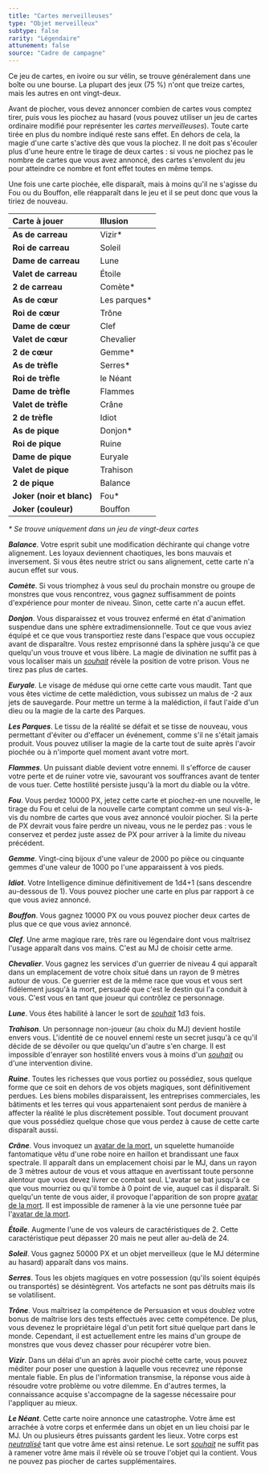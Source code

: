 ```yaml
---
title: "Cartes merveilleuses"
type: "Objet merveilleux"
subtype: false
rarity: "Légendaire"
attunement: false
source: "Cadre de campagne"
---
```

Ce jeu de cartes, en ivoire ou sur vélin, se trouve généralement dans une boîte ou une bourse. La plupart des jeux (75 %) n'ont que treize cartes, mais les autres en ont vingt-deux.

Avant de piocher, vous devez annoncer combien de cartes vous comptez tirer, puis vous les piochez au hasard (vous pouvez utiliser un jeu de cartes ordinaire modifié pour représenter les _cartes merveilleuses_). Toute carte tirée en plus du nombre indiqué reste sans effet. En dehors de cela, la magie d'une carte s'active dès que vous la piochez. Il ne doit pas s'écouler plus d'une heure entre le tirage de deux cartes : si vous ne piochez pas le nombre de cartes que vous avez annoncé, des cartes s'envolent du jeu pour atteindre ce nombre et font effet toutes en même temps.

Une fois une carte piochée, elle disparaît, mais à moins qu'il ne s'agisse du Fou ou du Bouffon, elle réapparaît dans le jeu et il se peut donc que vous la tiriez de nouveau.

|Carte à jouer|Illusion|
|:-|:-|
|**As de carreau**|Vizir*|
|**Roi de carreau**|Soleil|
|**Dame de carreau**|Lune|
|**Valet de carreau**|Étoile|
|**2 de carreau**|Comète*|
|**As de cœur**|Les parques*|
|**Roi de cœur**|Trône|
|**Dame de cœur**|Clef|
|**Valet de cœur**|Chevalier|
|**2 de cœur**|Gemme*|
|**As de trèfle**|Serres*|
|**Roi de trèfle**|le Néant|
|**Dame de trèfle**|Flammes|
|**Valet de trèfle**|Crâne|
|**2 de trèfle**|Idiot|
|**As de pique**|Donjon*|
|**Roi de pique**|Ruine|
|**Dame de pique**|Euryale|
|**Valet de pique**|Trahison|
|**2 de pique**|Balance|
|**Joker (noir et blanc)**|Fou*|
|**Joker (couleur)**|Bouffon|
_* Se trouve uniquement dans un jeu de vingt-deux cartes_

***Balance***. Votre esprit subit une modification déchirante qui change votre alignement. Les loyaux deviennent chaotiques, les bons mauvais et inversement. Si vous êtes neutre strict ou sans alignement, cette carte n'a aucun effet sur vous.

***Comète***. Si vous triomphez à vous seul du prochain monstre ou groupe de monstres que vous rencontrez, vous gagnez suffisamment de points d'expérience pour monter de niveau. Sinon, cette carte n'a aucun effet.

***Donjon***. Vous disparaissez et vous trouvez enfermé en état d'animation suspendue dans une sphère extradimensionnelle. Tout ce que vous aviez équipé et ce que vous transportiez reste dans l'espace que vous occupiez avant de disparaître. Vous restez emprisonné dans la sphère jusqu'à ce que quelqu'un vous trouve et vous libère. La magie de divination ne suffit pas à vous localiser mais un [_souhait_](/grimoire/souhait) révèle la position de votre prison. Vous ne tirez pas plus de cartes.

***Euryale***. Le visage de méduse qui orne cette carte vous maudit. Tant que vous êtes victime de cette malédiction, vous subissez un malus de -2 aux jets de sauvegarde. Pour mettre un terme à la malédiction, il faut l'aide d'un dieu ou la magie de la carte des Parques.

***Les Parques***. Le tissu de la réalité se défait et se tisse de nouveau, vous permettant d'éviter ou d'effacer un événement, comme s'il ne s'était jamais produit. Vous pouvez utiliser la magie de la carte tout de suite après l'avoir piochée ou à n'importe quel moment avant votre mort.

***Flammes***. Un puissant diable devient votre ennemi. Il s'efforce de causer votre perte et de ruiner votre vie, savourant vos souffrances avant de tenter de vous tuer. Cette hostilité persiste jusqu'à la mort du diable ou la vôtre.

***Fou***. Vous perdez 10000 PX, jetez cette carte et piochez-en une nouvelle, le tirage du Fou et celui de la nouvelle carte comptant comme un seul vis-à-vis du nombre de cartes que vous avez annoncé vouloir piocher. Si la perte de PX devrait vous faire perdre un niveau, vous ne le perdez pas : vous le conservez et perdez juste assez de PX pour arriver à la limite du niveau précédent.

***Gemme***. Vingt-cinq bijoux d'une valeur de 2000 po pièce ou cinquante gemmes d'une valeur de 1000 po l'une apparaissent à vos pieds.

***Idiot***. Votre Intelligence diminue définitivement de 1d4+1 (sans descendre au-dessous de 1). Vous pouvez piocher une carte en plus par rapport à ce que vous aviez annoncé.

***Bouffon***. Vous gagnez 10000 PX ou vous pouvez piocher deux cartes de plus que ce que vous aviez annoncé.

***Clef***. Une arme magique rare, très rare ou légendaire dont vous maîtrisez l'usage apparaît dans vos mains. C'est au MJ de choisir cette arme.

***Chevalier***. Vous gagnez les services d'un guerrier de niveau 4 qui apparaît dans un emplacement de votre choix situé dans un rayon de 9 mètres autour de vous. Ce guerrier est de la même race que vous et vous sert fidèlement jusqu'à la mort, persuadé que c'est le destin qui l'a conduit à vous. C'est vous en tant que joueur qui contrôlez ce personnage.

***Lune***. Vous êtes habilité à lancer le sort de [_souhait_](/grimoire/souhait) 1d3 fois.

***Trahison***. Un personnage non-joueur (au choix du MJ) devient hostile envers vous. L'identité de ce nouvel ennemi reste un secret jusqu'à ce qu'il décide de se dévoiler ou que quelqu'un d'autre s'en charge. Il est impossible d'enrayer son hostilité envers vous à moins d'un [_souhait_](/grimoire/souhait) ou d'une intervention divine.

***Ruine***. Toutes les richesses que vous portiez ou possédiez, sous quelque forme que ce soit en dehors de vos objets magiques, sont définitivement perdues. Les biens mobiles disparaissent, les entreprises commerciales, les bâtiments et les terres qui vous appartenaient sont perdus de manière à affecter la réalité le plus discrètement possible. Tout document prouvant que vous possédiez quelque chose que vous perdez à cause de cette carte disparaît aussi.

***Crâne***. Vous invoquez un [avatar de la mort](/bestiaire/avatar-de-la-mort), un squelette humanoïde fantomatique vêtu d'une robe noire en haillon et brandissant une faux spectrale. Il apparaît dans un emplacement choisi par le MJ, dans un rayon de 3 mètres autour de vous et vous attaque en avertissant toute personne alentour que vous devez livrer ce combat seul. L'avatar se bat jusqu'à ce que vous mourriez ou qu'il tombe à 0 point de vie, auquel cas il disparaît. Si quelqu'un tente de vous aider, il provoque l'apparition de son propre [avatar de la mort](/bestiaire/avatar-de-la-mort). Il est impossible de ramener à la vie une personne tuée par l'[avatar de la mort](/bestiaire/avatar-de-la-mort).

***Étoile***. Augmente l'une de vos valeurs de caractéristiques de 2. Cette caractéristique peut dépasser 20 mais ne peut aller au-delà de 24.

***Soleil***. Vous gagnez 50000 PX et un objet merveilleux (que le MJ détermine au hasard) apparaît dans vos mains.

***Serres***. Tous les objets magiques en votre possession (qu'ils soient équipés ou transportés) se désintègrent. Vos artefacts ne sont pas détruits mais ils se volatilisent.

***Trône***. Vous maîtrisez la compétence de Persuasion et vous doublez votre bonus de maîtrise lors des tests effectués avec cette compétence. De plus, vous devenez le propriétaire légal d'un petit fort situé quelque part dans le monde. Cependant, il est actuellement entre les mains d'un groupe de monstres que vous devez chasser pour récupérer votre bien.

***Vizir***. Dans un délai d'un an après avoir pioché cette carte, vous pouvez méditer pour poser une question à laquelle vous recevrez une réponse mentale fiable. En plus de l'information transmise, la réponse vous aide à résoudre votre problème ou votre dilemme. En d'autres termes, la connaissance acquise s'accompagne de la sagesse nécessaire pour l'appliquer au mieux.

***Le Néant***. Cette carte noire annonce une catastrophe. Votre âme est arrachée à votre corps et enfermée dans un objet en un lieu choisi par le MJ. Un ou plusieurs êtres puissants gardent les lieux. Votre corps est [_neutralisé_](/gerer-la-sante-du-personnage/#neutralise) tant que votre âme est ainsi retenue. Le sort [_souhait_](/grimoire/souhait) ne suffit pas à ramener votre âme mais il révèle où se trouve l'objet qui la contient. Vous ne pouvez pas piocher de cartes supplémentaires.
